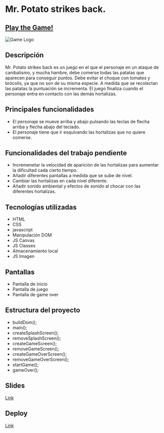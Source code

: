 # Mr. Potato strikes back.
## [Play the Game!](https://roigoriol.github.io/Mr-Potato-strikes-back/)
![Game Logo](https://ibb.co/Bqrd6TC)



## Descripción
Mr. Potato strikes back es un juego en el que el personaje en un ataque de canibalismo, y mucha hambre, debe comerse todas las patatas que aparecen para  conseguir puntos. 
Debe evitar el choque con tomates y brócolis, ya que no son de su misma especie. A medida que se recolectan las patatas la puntuación se incrementa. 
El juego finaliza cuando el personaje entra en contacto con las demás hortalizas.


## Principales funcionalidades
- El personaje se mueve arriba y abajo pulsando las teclas de flecha arriba y flecha abajo del teclado.
- El personaje tiene que ir esquivando las hortalizas que no quiere comerse.

## Funcionalidades del trabajo pendiente
- Incremenetar la velocidad de aparición de las hortalizas para aumentar la dificultad cada cierto tiempo.
- Añadir diferentes pantallas a medida que se sube de nivel.
- Cambiar las hortalizas en cada nivel diferente.
- Añadir sonido ambiental y efectos de sonido al chocar con las diferentes hortalizas.


## Tecnologías utilizadas
- HTML
- CSS
- javascript
- Manipulación DOM
- JS Canvas
- JS Classes
- Almacenamiento local
- JS Imagen

## Pantallas
- Pantalla de inicio
- Pantalla de juego
- Pantalla de game over

## Estructura del proyecto
- buildDom();
- main();
- createSplashScreen();
- removeSplashScreen();
- createGameScreen();
- removeGameScreen();
- createGameOverScreen();
- removeGameOverScreen();
- startGame();
- gameOver();

## Slides

[Link](https://docs.google.com/presentation/d/1MkRL8QjZGDNA9ZPebM9FXmWnRz_UTpD-rj3pJ53nWMk/edit#slide=id.g6e29787ded_0_713)



## Deploy
[Link](https://github.com/RoigOriol/Mr-Potato-strikes-back.git)